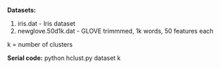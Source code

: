 **Datasets:**
1. iris.dat - Iris dataset
2. newglove.50d1k.dat - GLOVE trimmmed, 1k words, 50 features each

k = number of clusters

**Serial code:**
python hclust.py dataset k